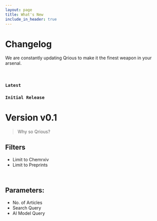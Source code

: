 ```yaml
---
layout: page
title: What's New
include_in_header: true
---
```


# Changelog
We are constantly updating Qrious to make it the finest weapon in your arsenal.

<br>

### `Latest`

### `Initial Release`
# **Version v0.1**

> Why so Qrious?

## Filters

- Limit to Chemrxiv
- Limit to Preprints

<br>

## Parameters:

- No. of Articles
- Search Query
- AI Model Query